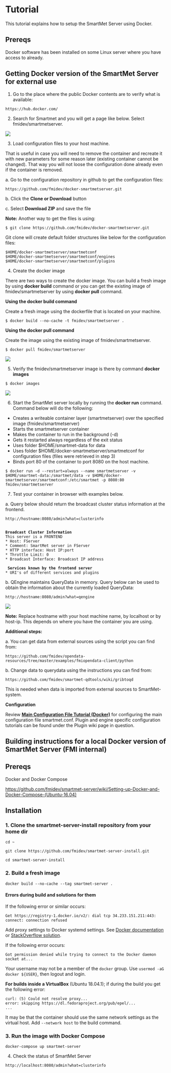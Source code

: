 # Tutorial

This tutorial explains how to setup the SmartMet Server using Docker.

## Prereqs

Docker software has been installed on some Linux server where you have access to already.

## Getting Docker version of the SmartMet Server for external use

1. Go to the place where the public Docker contents are to verify what is available: 
```
https://hub.docker.com/
```
2. Search for Smartmet and you will get a page like below. Select fmidev/smartmetserver.

![](https://github.com/fmidev/smartmet-plugin-wms/wiki/images/Smartmet-public.png)

3. Load configuration files to your host machine. 

That is useful in case you will need to remove the container and recreate it with new parameters for some reason later (existing container cannot be changed). That way you will not loose the configuration done already even if the container is removed.

  a. Go to the configuration repository in github to get the configuration files:

```
https://github.com/fmidev/docker-smartmetserver.git
```

  b. Click the **Clone or Download** button

  c. Select **Download ZIP** and save the file

**Note:** Another way to get the files is using:

```
$ git clone https://github.com/fmidev/docker-smartmetserver.git
```

Git clone will create default folder structures like below for the configuration files:
```
$HOME/docker-smartmetserver/smartmetconf
$HOME/docker-smartmetserver/smartmetconf/engines
$HOME/docker-smartmetserver/smartmetconf/plugins
```
4. Create the docker image

There are two ways to create the docker image. You can build a fresh image by using **docker build** command or you can get the existing image of fmidev/smartmetserver by using **docker pull** command.

**Using the docker build command**

Create a fresh image using the dockerfile that is located on your machine.
```
$ docker build --no-cache -t fmidev/smartmetserver .
```

**Using the docker pull command**

Create the image using the existing image of fmidev/smartmetserver.

```
$ docker pull fmidev/smartmetserver
```
![](https://github.com/fmidev/smartmet-plugin-wms/wiki/images/Docker-pull.png)

5. Verify the fmidev/smartmetserver image is there by command **docker images**
```
$ docker images
```
![](https://github.com/fmidev/smartmet-plugin-wms/wiki/images/Docker-images.png)

6. Start the SmartMet server locally by running the **docker run** command. Command below will do the following:

* Creates a writeable container layer (smartmetserver) over the specified image (fmidev/smartmetserver)
* Starts the smartmetserver container
* Makes the container to run in the background (-d)
* Gets it restarted always regardless of the exit status
* Uses folder $HOME/smartmet-data for data
* Uses folder $HOME/docker-smartmetserver/smartmetconf for configuration files
(files were retrieved in step 3)
* Binds port 80 of the container to port 8080 on the host machine.
```
$ docker run -d --restart=always --name smartmetserver -v $HOME/smartmet-data:/smartmet/data -v $HOME/docker-smartmetserver/smartmetconf:/etc/smartmet -p 8080:80 fmidev/smartmetserver
```
7. Test your container in browser with examples below. 

  a. Query below should return the broadcast cluster status information at the frontend.
``` 
http://hostname:8080/admin?what=clusterinfo
```
<pre><code>
<b>Broadcast Cluster Information </b>
This server is a FRONTEND 
* Host: FServer
* Comment: SmartMet server in FServer
* HTTP interface: Host IP:port
* Throttle Limit: 0
* Broadcast Interface: Broadcast IP address

<b> Services known by the frontend server </b>
* URI's of different services and plugins
</code></pre>

  b. QEngine maintains QueryData in memory. Query below can be used to obtain the information about the currently loaded QueryData:
```
http://hostname:8080/admin?what=qengine
```
![](https://github.com/fmidev/smartmet-plugin-wms/wiki/images/QengineData.PNG)

**Note:** Replace hostname with your host machine name, by localhost or by host-ip. This depends on where you have the container you are using.

**Additional steps:**

  a. You can get data from external sources using the script you can find from:
```
https://github.com/fmidev/opendata-resources/tree/master/examples/fmiopendata-client/python
```
  b. Change data to querydata using the instructions you can find from:
```
https://github.com/fmidev/smartmet-qdtools/wiki/gribtoqd
```
This is needed when data is imported from external sources to SmartMet-system.

**Configuration**

Review [**Main Configuration File Tutorial (Docker)**](https://github.com/fmidev/smartmet-server/wiki/Main-Configuration-File-Tutorial-(Docker)) for configuring the main configuration file smartmet.conf.
Plugin and engine specific configuration tutorials can be found under the Plugin wiki page in question.


## Building instructions for a local Docker version of SmartMet Server (FMI internal) 

## Prereqs

Docker and Docker Compose

https://github.com/fmidev/smartmet-server/wiki/Setting-up-Docker-and-Docker-Compose-(Ubuntu-16.04)

## Installation

### 1. Clone the smartmet-server-install repository from your home dir

```
cd ~
```

```
git clone https://github.com/fmidev/smartmet-server-install.git
```

```
cd smartmet-server-install
```

### 2. Build a fresh image

```
docker build --no-cache --tag smartmet-server .
```

#### Errors during build and solutions for them

If the following error or similar occurs:
```
Get https://registry-1.docker.io/v2/: dial tcp 34.233.151.211:443: connect: connection refused
```
Add proxy settings to Docker systemd settings. See [Docker documentation](https://docs.docker.com/config/daemon/systemd/#httphttps-proxy) or [StackOverflow solution](https://stackoverflow.com/questions/23111631/cannot-download-docker-images-behind-a-proxy#28093517).

If the following error occurs:
```
Got permission denied while trying to connect to the Docker daemon socket at...
```
Your username may not be a member of the `docker` group. Use `usermod -aG docker ${USER}`, then logout and login.

**For builds inside a VirtualBox** (Ubuntu 18.04.1); if during the build you get the following error:
```
curl: (5) Could not resolve proxy...
error: skipping https://dl.fedoraproject.org/pub/epel/...
...
```
It may be that the container should use the same network settings as the virtual host. Add `--network host` to the build command.

### 3. Run the image with Docker Compose

```
docker-compose up smartmet-server
```

4. Check the status of SmartMet Server

```
http://localhost:8080/admin?what=clusterinfo
```

